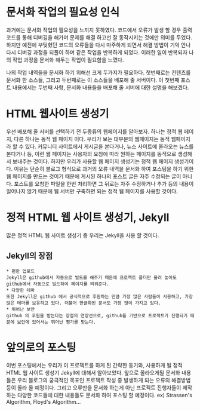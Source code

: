# 문서화 작업의 필요성 인식
과거에는 문서화 작업의 필요성을 느끼지 못하였다. 코드에서 오류가 발생 할 경우 출력 코드를 통해 디버깅을 해가며 문제를 해결 하고선 잘 동작시키는 것에만 의미를 두었다. 하지만 예전에 부딪혔던 코드의 오류들을 다시 마주하게 되면서 해결 방법이 기억 안나 다시 디버깅 과정을 되풀이 하며 같은 작업을 반복하게 되었다. 이러한 일이 반복되자 나의 작업 과정을 문서화 해두는 작업이 필요함을 느꼈다.

나의 작업 내역들을 문서화 하기 위해선 크게 두가지가 필요하다. 첫번째로는 컨텐츠를 문서화 한 소스들, 그리고 두번째로는 이 소스들을 배포해 줄 서버이다. 이 첫번째 포스트 내용에서는 두번째 사항, 문서화 내용들을 배포해 줄 서버에 대한 설명을 해보겠다.

# HTML 웹사이트 생성기
우선 배포해 줄 서버를 선택하기 전 두종류의 웹페이지를 알아보자. 하나는 정적 웹 페이지, 다른 하나는 동적 웹 페이지 이다.
우리가 보는 대부분의 웹페이지는 동적 웹페이지라 할 수 있다. 커뮤니티 사이트에서 게시글을 본다거나, 뉴스 사이트에 올라오는 뉴스를 본다거나 등, 이런 웹 페이지는 사용자의 요청에 따라 원하는 페이지를 동적으로 생성해서 보내주는 것이다.
하지만 우리가 사용할 웹 페이지 생성기는 정적 웹 페이지 생성기이다. 이유는 단순히 블로그 형식으로 과거의 오류 내역을 문서화 하여 포스팅을 하기 위한 웹 페이지를 만드는 것이기 때문에 게시된 하나의 포스트 글은 자주 수정되는 글이 아니다. 포스트를 요청한 파일을 한번 처리하면 그 뒤로는 자주 수정하거나 추가 등의 내용이 일어나지 않기 때문에 웹 서버만 구축하면 되는 정적 웹 페이지를 사용할 것이다.

# 정적 HTML 웹 사이트 생성기, Jekyll
많은 정적 HTML 웹 사이트 생성기 중 우리는 Jekyll을 사용 할 것이다.

## Jekyll의 장점
	* 편한 업로드
	Jekyll은 github에서 자동으로 빌드를 해주기 때문에 프로젝트 폴더만 올려 놓아도 github에서 자동으로 빌드하여 페이지를 띄워준다.
	* 다양한 테마
	또한 Jekyll은 github 에서 공식적으로 후원하는 만큼 가장 많은 사람들이 사용하고, 가장 많은 테마를 보유하고 있다. 더불어 한글화된 문서도 가장 많이 가지고 있다.
	* 뛰어난 보안
	github 의 후원을 받는다는 장점의 연장선으로, github를 기반으로 프로젝트가 진행되기 때문에 보안에 있어서는 뛰어난 평가를 받는다.

# 앞의로의 포스팅
이번 포스팅에서는 우리가 이 프로젝트를 하게 된 간략한 동기와, 사용하게 될 정적 HTML 웹 사이트 생성기 Jekyll에 대해서 알아보았다. 앞으로 올라오게될 문서화 내용들은 우리 블로그의 궁극적인 목표인 프로젝트 작성 중 발생하게 되는 오류의 해결방법 등이 올라 올 예정이다. 그리고 오류만을 문서화 하는게 아닌 프로젝트 진행자들이 제작하는 다양한 코드들에 대한 내용들도 문서화 하여 포스팅 할 예정이다. ex) Strassen's Algorithm, Floyd's Algorithm...

